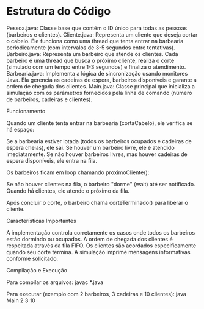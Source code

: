 # Estrutura do Código

Pessoa.java: Classe base que contém o ID único para todas as pessoas (barbeiros e clientes).
Cliente.java: Representa um cliente que deseja cortar o cabelo. Ele funciona como uma thread que tenta entrar na barbearia periodicamente (com intervalos de 3-5 segundos entre tentativas).
Barbeiro.java: Representa um barbeiro que atende os clientes. Cada barbeiro é uma thread que busca o próximo cliente, realiza o corte (simulado com um tempo entre 1-3 segundos) e finaliza o atendimento.
Barbearia.java: Implementa a lógica de sincronização usando monitores Java. Ela gerencia as cadeiras de espera, barbeiros disponíveis e garante a ordem de chegada dos clientes.
Main.java: Classe principal que inicializa a simulação com os parâmetros fornecidos pela linha de comando (número de barbeiros, cadeiras e clientes).

Funcionamento

Quando um cliente tenta entrar na barbearia (cortaCabelo), ele verifica se há espaço:

Se a barbearia estiver lotada (todos os barbeiros ocupados e cadeiras de espera cheias), ele sai.
Se houver um barbeiro livre, ele é atendido imediatamente.
Se não houver barbeiros livres, mas houver cadeiras de espera disponíveis, ele entra na fila.

Os barbeiros ficam em loop chamando proximoCliente():

Se não houver clientes na fila, o barbeiro "dorme" (wait) até ser notificado.
Quando há clientes, ele atende o próximo da fila.

Após concluir o corte, o barbeiro chama corteTerminado() para liberar o cliente.

Características Importantes

A implementação controla corretamente os casos onde todos os barbeiros estão dormindo ou ocupados.
A ordem de chegada dos clientes é respeitada através da fila FIFO.
Os clientes são acordados especificamente quando seu corte termina.
A simulação imprime mensagens informativas conforme solicitado.

Compilação e Execução

Para compilar os arquivos:
javac *.java

Para executar (exemplo com 2 barbeiros, 3 cadeiras e 10 clientes):
java Main 2 3 10
